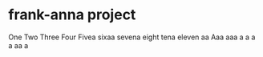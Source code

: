 # frank-anna project
One
Two
Three
Four
Fivea
sixaa
sevena
eight
tena
eleven
aa
Aaa
aaa
a
a
a
a
aa
a
